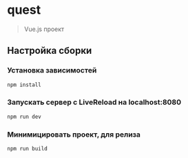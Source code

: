 quest
=====

> Vue.js проект

Настройка сборки
----------------


### Установка зависимостей
``` bash
npm install
```

### Запускать сервер с LiveReload на localhost:8080
``` bash
npm run dev
```

### Минимицировать проект, для релиза
``` bash
npm run build
```